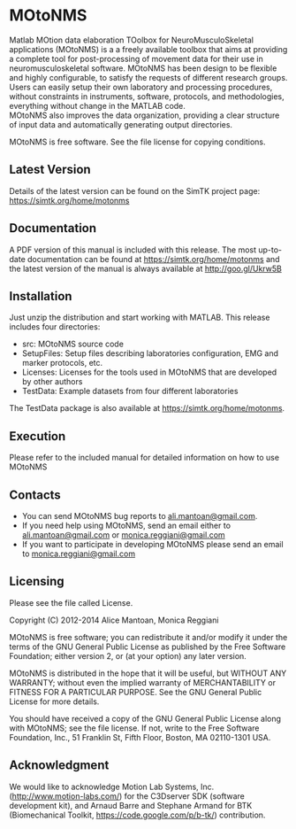 # MOtoNMS #

Matlab MOtion data elaboration TOolbox for NeuroMusculoSkeletal applications 
(MOtoNMS) is a a freely available toolbox that aims at providing a complete 
tool for post-processing of movement data for their use in neuromusculoskeletal 
software. MOtoNMS has been design to be flexible and highly configurable, 
to satisfy the requests of different research groups.  
Users can easily setup their own laboratory and processing procedures, 
without constraints in instruments, software, protocols, and methodologies, 
everything without change in the MATLAB code.  
MOtoNMS also improves the data organization, providing a clear structure of 
input data and automatically generating output directories. 

MOtoNMS is free software.  See the file license for copying conditions.


## Latest Version ##
Details of the latest version can be found on the SimTK project page: 
<https://simtk.org/home/motonms> 


## Documentation ##
A PDF version of this manual is included with this release. The most up-to-date 
documentation can be found at <https://simtk.org/home/motonms> and 
the latest version of the manual is always available at <http://goo.gl/Ukrw5B>

## Installation ##
Just unzip the distribution and start working with MATLAB.
This release includes four directories:

- src:        MOtoNMS source code
- SetupFiles: Setup files describing laboratories configuration, 
              EMG and marker protocols, etc.
- Licenses:   Licenses for the tools used in MOtoNMS that are developed 
              by other authors
- TestData:   Example datasets from four different laboratories 

The TestData package is also available at <https://simtk.org/home/motonms>.


## Execution ##
Please refer to the included manual for detailed information on 
how to use MOtoNMS


## Contacts ##
- You can send MOtoNMS bug reports to <ali.mantoan@gmail.com>.   
- If you need help using MOtoNMS, send an email either to 
     <ali.mantoan@gmail.com> or <monica.reggiani@gmail.com>
- If you want to participate in developing MOtoNMS please send an 
     email to <monica.reggiani@gmail.com>


## Licensing ##
Please see the file called License.

Copyright (C) 2012-2014 Alice Mantoan, Monica Reggiani

MOtoNMS is free software; you can redistribute it and/or modify it under the
terms of the GNU General Public License as published by the Free Software
Foundation; either version 2, or (at your option) any later version.

MOtoNMS is distributed in the hope that it will be useful, but WITHOUT ANY
WARRANTY; without even the implied warranty of MERCHANTABILITY or FITNESS FOR
A PARTICULAR PURPOSE.  See the GNU General Public License for more details.

You should have received a copy of the GNU General Public License along with
MOtoNMS; see the file license.  If not, write to the Free Software
Foundation, Inc., 51 Franklin St, Fifth Floor, Boston, MA 02110-1301 USA.


## Acknowledgment ##
We would like to acknowledge Motion Lab Systems, Inc. (<http://www.motion-labs.com/>)
for the C3Dserver SDK (software development kit), and Arnaud Barre and Stephane Armand for
BTK (Biomechanical Toolkit, <https://code.google.com/p/b-tk/>) contribution.